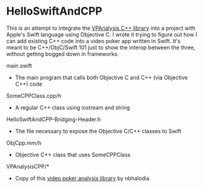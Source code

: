 HelloSwiftAndCPP
================

This is an attempt to integrate the [VPAnalysis C++ library](https://github.com/nbhalodia/VPAnalysis) into a project with Apple's Swift language using Objective C. I wrote it trying to figure out how I can add existing C++ code into a video poker app written in Swift. It's meant to be C++/ObjC/Swift 101 just to show the interop between the three, without getting bogged down in frameworks.

main.swift
  - The main program that calls both Objective C and C++ (via Objective C++) code

SomeCPPClass.cpp/h
  - A regular C++ class using iostream and string
  
HelloSwiftAndCPP-Bridging-Header.h
  - The file necessary to expose the Objective C/C++ classes to Swift
  
ObjCpp.mm/h
  - Objective C++ class that uses SomeCPPClass
 
VPAnalysisCPP/*
  - Copy of this [video poker analysis library](https://github.com/nbhalodia/VPAnalysis) by nbhalodia
